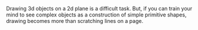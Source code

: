 Drawing 3d objects on a 2d plane is a difficult task. But, if you can train your mind to see complex objects as a construction of simple primitive shapes, drawing becomes more than scratching lines on a page.